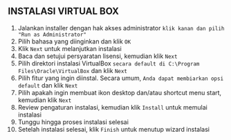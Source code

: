 ## INSTALASI VIRTUAL BOX

1. Jalankan installer dengan hak akses administrator ```klik kanan dan pilih "Run as Administrator"```
2. Pilih bahasa yang diinginkan dan klik ```OK```
3. Klik ```Next``` untuk melanjutkan instalasi
4. Baca dan setujui persyaratan lisensi, kemudian klik ```Next```
5. Pilih direktori instalasi VirtualBox ```secara default di C:\Program Files\Oracle\VirtualBox``` dan klik ```Next```
6. Pilih fitur yang ingin diinstal. Secara umum, ```Anda dapat membiarkan opsi default``` dan klik ```Next```
7. Pilih apakah ingin membuat ikon desktop dan/atau shortcut menu start, kemudian klik ```Next```
8. Review pengaturan instalasi, kemudian klik ```Install``` untuk memulai instalasi
9. Tunggu hingga proses instalasi selesai
10. Setelah instalasi selesai, klik ```Finish``` untuk menutup wizard instalasi
